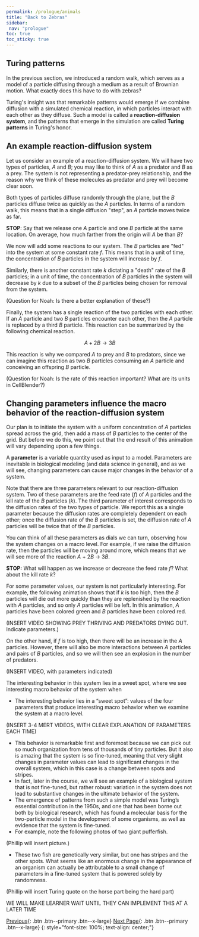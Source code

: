 ```yaml
---
permalink: /prologue/animals
title: "Back to Zebras"
sidebar:
 nav: "prologue"
toc: true
toc_sticky: true
---
```


## Turing patterns

In the previous section, we introduced a random walk, which serves as a model of a particle diffusing through a medium as a result of Brownian motion. What exactly does this have to do with zebras?

Turing's insight was that remarkable patterns would emerge if we combine diffusion with a simulated chemical reaction, in which particles interact with each other as they diffuse. Such a model is called a **reaction-diffusion system**, and the patterns that emerge in the simulation are called **Turing patterns** in Turing's honor.

## An example reaction-diffusion system

Let us consider an example of a reaction-diffusion system. We will have two types of particles, *A* and *B*; you may like to think of *A* as a predator and *B* as a prey. The system is not representing a predator-prey relationship, and the reason why we think of these molecules as predator and prey will become clear soon.

Both types of particles diffuse randomly through the plane, but the *B* particles diffuse twice as quickly as the *A* particles.  In terms of a random walk, this means that in a single diffusion "step", an *A* particle moves twice as far.

**STOP**: Say that we release one *A* particle and one *B* particle at the same location. On average, how much farther from the origin will *A* be than *B*?

We now will add some reactions to our system. The *B* particles are "fed" into the system at some constant rate *f*. This means that in a unit of time, the concentration of *B* particles in the system will increase by *f*.

Similarly, there is another constant rate *k* dictating a "death" rate of the *B* particles; in a unit of time, the concentration of *B* particles in the system will decrease by *k* due to a subset of the *B* particles being chosen for removal from the system.

(Question for Noah: Is there a better explanation of these?)

Finally, the system has a single reaction of the two particles with each other. If an *A* particle and two *B* particles encounter each other, then the *A* particle is replaced by a third *B* particle. This reaction can be summarized by the following chemical reaction.

$$A + 2B \rightarrow 3B$$

This reaction is why we compared *A* to prey and *B* to predators, since we can imagine this reaction as two *B* particles consuming an *A* particle and conceiving an offspring *B* particle.

(Question for Noah: Is the rate of this reaction important?  What are its units in CellBlender?)

## Changing parameters influence the macro behavior of the reaction-diffusion system

Our plan is to initiate the system with a uniform concentration of *A* particles spread across the grid, then add a mass of *B* particles to the center of the grid.  But before we do this, we point out that the end result of this animation will vary depending upon a few things.

A **parameter** is a variable quantity used as input to a model. Parameters are inevitable in biological modeling (and data science in general), and as we will see, changing parameters can cause major changes in the behavior of a system.

Note that there are three parameters relevant to our reaction-diffusion system. Two of these parameters are the feed rate (*f*) of *A* particles and the kill rate of the *B* particles (*k*). The third parameter of interest corresponds to the diffusion rates of the two types of particle. We report this as a single parameter because the diffusion rates are completely dependent on each other; once the diffusion rate of the *B* particles is set, the diffusion rate of *A* particles will be twice that of the *B* particles.

You can think of all these parameters as dials we can turn, observing how the system changes on a macro level. For example, if we raise the diffusion rate, then the particles will be moving around more, which means that we will see more of the reaction *A* + 2*B* → 3*B*.

**STOP:** What will happen as we increase or decrease the feed rate *f*? What about the kill rate *k*?

For some parameter values, our system is not particularly interesting.  For example, the following animation shows that if *k* is too high, then the *B* particles will die out more quickly than they are replenished by the reaction with *A* particles, and so only *A* particles will be left. In this animation, *A* particles have been colored green and *B* particles have been colored red.

(INSERT VIDEO SHOWING PREY THRIVING AND PREDATORS DYING OUT. Indicate parameters.)

On the other hand, if *f* is too high, then there will be an increase in the *A* particles. However, there will also be more interactions between *A* particles and pairs of *B* particles, and so we will then see an explosion in the number of predators.

(INSERT VIDEO, with parameters indicated)

The interesting behavior in this system lies in a sweet spot, where we see interesting macro behavior of the system when

* The interesting behavior lies in a “sweet spot”: values of the four parameters that produce interesting macro behavior when we examine the system at a macro level.

(INSERT 3-4 MERT VIDEOS, WITH CLEAR EXPLANATION OF PARAMETERS EACH TIME)

* This behavior is remarkable first and foremost because we can pick out so much organization from tens of thousands of tiny particles. But it also is amazing that the system is so fine-tuned, meaning that very slight changes in parameter values can lead to significant changes in the overall system, which in this case is a change between spots and stripes.
* In fact, later in the course, we will see an example of a biological system that is not fine-tuned, but rather robust: variation in the system does not lead to substantive changes in the ultimate behavior of the system.
* The emergence of patterns from such a simple model was Turing’s essential contribution in the 1950s, and one that has been borne out both by biological research, which has found a molecular basis for the two-particle model in the development of some organisms, as well as evidence that the system is fine-tuned.
* For example, note the following photos of two giant pufferfish.

(Phillip will insert picture.)

* These two fish are genetically very similar, but one has stripes and the other spots. What seems like an enormous change in the appearance of an organism can actually be attributable to a small change of parameters in a fine-tuned system that is powered solely by randomness.

(Phillip will insert Turing quote on the horse part being the hard part)

WE WILL MAKE LEARNER WAIT UNTIL THEY CAN IMPLEMENT THIS AT A LATER TIME

[Previous](random-walk){: .btn .btn--primary .btn--x-large} [Next Page](blocks){: .btn .btn--primary .btn--x-large}
{: style="font-size: 100%; text-align: center;"}
